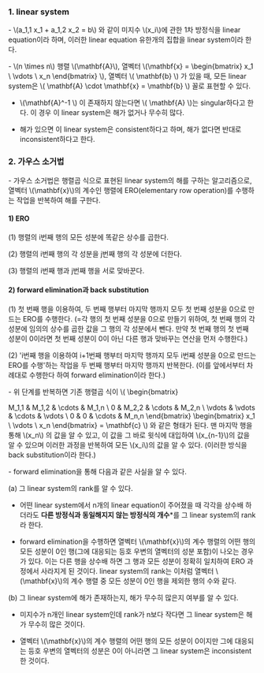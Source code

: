 ### 1. linear system

\- \\(a_1,1 x_1 + a_1,2 x_2 = b\\) 와 같이 미지수 \\(x_i\\)에 관한 1차 방정식을 linear equation이라 하며, 이러한 linear equation 유한개의 집합을 linear system이라 한다.

\- \\(n \times n\\) 행렬 \\(\mathbf{A}\\), 열벡터 \\(\mathbf{x} = \begin{bmatrix} x_1 \\
 \vdots \\ 
 x_n \end{bmatrix} \\), 열벡터 \\( \mathbf{b} \\) 가 있을 때, 모든 linear system은 \\( \mathbf{A} \cdot \mathbf{x} = \mathbf{b} \\) 꼴로 표현할 수 있다.

- \\(\mathbf{A}^-1 \\) 이 존재하지 않는다면 \\( \mathbf{A} \\)는 singular하다고 한다. 이 경우 이 linear system은 해가 없거나 무수히 많다.

- 해가 있으면 이 linear system은 consistent하다고 하며, 해가 없다면 반대로 inconsistent하다고 한다.


### 2. 가우스 소거법

\- 가우스 소거법은 행렬곱 식으로 표현된 linear system의 해를 구하는 알고리즘으로, 열벡터 \\(\mathbf{x}\\)의 계수인 행렬에 ERO(elementary row operation)를 수행하는 작업을 반복하여 해를 구한다.

#### 1) ERO

(1) 행렬의 i번째 행의 모든 성분에 똑같은 상수를 곱한다.

(2) 행렬의 i번째 행의 각 성분을 j번째 행의 각 성분에 더한다.

(3) 행렬의 i번째 행과 j번째 행을 서로 맞바꾼다.

#### 2) forward elimination과 back substitution

(1) 첫 번째 행을 이용하여, 두 번째 행부터 마지막 행까지 모두 첫 번째 성분을 0으로 만드는 ERO를 수행한다. (=각 행의 첫 번째 성분을 0으로 만들기 위하여, 첫 번째 행의 각 성분에 임의의 상수를 곱한 값을 그 행의 각 성분에서 뺀다. 만약 첫 번째 행의 첫 번째 성분이 0이라면 첫 번째 성분이 0이 아닌 다른 행과 맞바꾸는 연산을 먼저 수행한다.)

(2) 'i번째 행을 이용하여 i+1번째 행부터 마지막 행까지 모두 i번째 성분을 0으로 만드는 ERO를 수행'하는 작업을 두 번째 행부터 마지막 행까지 반복한다. (이를 앞에서부터 차례대로 수행한다 하여 forward elimination이라 한다.)

\- 위 단계를 반복하면 기존 행렬곱 식이 \\( \begin{bmatrix} 

M_1,1 & M_1,2 & \cdots &  M_1,n \\ 
0 & M_2,2 & \cdots & M_2,n \\
\vdots & \vdots & \cdots & \vdots \\
0 & 0 & \cdots & M_n,n
\end{bmatrix} \begin{bmatrix} x_1 \\ \vdots \\ x_n \end{bmatrix} = \mathbf{c} \\) 와 같은 형태가 된다. 맨 마지막 행을 통해 \\(x_n\\) 의 값을 알 수 있고, 이 값을 그 바로 윗식에 대입하여 \\(x_{n-1}\\)의 값을 알 수 있으며 이러한 과정을 반복하여 모든 \\(x_i\\)의 값을 알 수 있다. (이러한 방식을 back substitution이라 한다.)

\- forward elimination을 통해 다음과 같은 사실을 알 수 있다.

(a) 그 linear system의 rank를 알 수 있다. 

- 어떤 linear system에서 n개의 linear equation이 주어졌을 때 각각을 상수배 하더라도 **다른 방정식과 동일해지지 않는 방정식의 개수***를 그 linear system의 rank라 한다. 

- forward elimination을 수행하면 열벡터 \\(\mathbf{x}\\)의 계수 행렬의 어떤 행의 모든 성분이 0인 행(그에 대응되는 등호 우변의 열벡터의 성분 포함)이 나오는 경우가 있다. 이는 다른 행을 상수배 하면 그 행과 모든 성분이 정확히 일치하여 ERO 과정에서 사라지게 된 것이다. linear system의 rank는 이처럼 열벡터 \\(\mathbf{x}\\)의 계수 행렬 중 모든 성분이 0인 행을 제외한 행의 수와 같다. 

(b) 그 linear system에 해가 존재하는지, 해가 무수히 많은지 여부를 알 수 있다.

- 미지수가 n개인 linear system인데 rank가 n보다 작다면 그 linear system은 해가 무수히 많은 것이다. 

- 열벡터 \\(\mathbf{x}\\)의 계수 행렬의 어떤 행의 모든 성분이 0이지만 그에 대응되는 등호 우변의 열벡터의 성분은 0이 아니라면 그 linear system은 inconsistent한 것이다.
